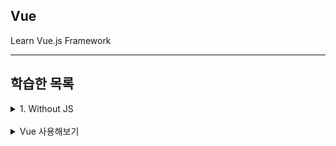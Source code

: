 ## Vue
Learn Vue.js Framework

---

## 학습한 목록

<details>
<summary>1. Without JS</summary>

- starting-project 의 app.js에서 입력된 값을 읽을 수 있도록 index.html의 `input` 태그에 access 해야합니다.
- 버튼에 대한 클릭 이벤트도 수신해야 해야 하기 떄문에 `<button>`에도 access 해야합니다.
- `<ul>` 리스트에도 접근해 새로운 목록을 추가할 수 있어야 합니다.

<br>

> 위의 내용을 수행하기 위해 app.js에 상수(const)를 3개 생성합니다.

```javascript
// Query Selector를 통해 HTML 요소의 Javascript 객체 구현을 가리키는 포인터를 상수에 할당합니다.
const buttonEl = document.querySelector('button');
const inputEl = document.querySelector('input');
const listEl = document.querySelector('ul');

// 이 함수는 사용자가 입력한 값을 받아서 Goal을 수정해줍니다.
function addGoal() {
  const enteredValue = inputEl.value;

  // Javascript로 새 DOM 요소를 프로그래밍 방식으로 생성
  const listItemEl = document.createElement('li');
  listItemEl.textContent = enteredValue;

  // 프로그래밍 방식으로 생성한 listItemEl을 Child로 추가
  listEl.appendChild(listItemEl);

  // 이전의 Goal들 삭제
  inputEl.value = '';
}

// ButtonEl에 Clien Listener 추가해서 버튼에 접근하여 클릭 이벤트 수신
// 두번째 파라미터는 클릭이 발생할 때 실행할 함수 지정
buttonEl.addEventListener('click', addGoal);
```
</details>

<br>

<details>
<summary>Vue 사용해보기</summary>

Vue를 사용하기 위한 여러가지 방법이 있지만 간단하게 CDN 방식으로 학습해보겠습니다.

전에 썼던 app.js의 내용은 모두 주석처리 해줍니다.

Vue를 간단하게 script 태그로 불러오는 코드입니다.

```html
<script src="https://unpkg.com/vue@3/dist/vue.global.js"></script>
```

HTML 파일에 script 태그를 이용해 vue를 불러올 수 있습니다.
Vue를 추가할때 js파일을 불러오는 script 위에 붙여줍시다.

```html
    <script src="https://unpkg.com/vue@3/dist/vue.global.js"></script>
    <script src="app.js"></script>
```

<br>

Vue를 사용하기 전은 명령형 방식으로 실행했었습니다.

이는 브라우저가 실행하는 단계를 직접 모두 정의해 준다는 뜻입니다. (버튼, 입력요소, 함수생성 등)

<br>

이때 Vue를 활용하면 완전히 다른 방식의 접근이 가능합니다.

어느 시점에 DOM에서 무엇을 생성하고 추가하거나 바꿀지 Vue가 스스로 알아내도록 합니다.

이를 위해서 HTML코드를 제어하는 Vue 앱을 생성해야 합니다.

<br>

Vue CDN을 불러와서 사용가능한 글로벌 객체인 `Vue.createApp()`을 호출하면 됩니다.

이제 여기에 Vue앱을 구성하는 자바스크립트 객체를 넣어줍니다.

이때 `구성`이란 Vue 앱에서 어떤 데이터를 사용할 지 설정하는걸 의미합니다.

<br>

```javascript
Vue.createApp({
  data() {
    return {
      goals: [],
      enteredValue: ''
    };
  }
});
```

<br>

위 예제에서는 `Goal`과 사용자가 입력한 데이터가 필요한 데이터가 됩니다.

그 데이터를 `data`라는 이름의 함수를 가지는 프로퍼티를 Vue 앱의 자바스크립트 객체에 추가해줍니다.

이 함수는 객체를 반환해야 합니다.

즉, Vue 앱이 인식해야 하는 데이터를 이 객체에서 정의합니다.

<br>

함수가 리턴하는 enteredValue를 HTML의 input과 특수한 지시문을 이용해 연결할 수 있습니다.

바로 `v-model`이라는 속성인데 HTML이 지원하는 Default 속성은 아닙니다. Vue만 인식할 수 있습니다.

`v-model`의 값으로는 프로퍼티 이름인 enteredValue를 반복합니다.

즉, 사용자가 입력한 input 값을 수신해서 enteredValue 프로퍼티를 업데이트 합니다.

```html
<input type="text" id="goal" v-model="enteredValue">
```

<br>

이제 버튼에서 enteredValue에 저장된 값을 가지고 createApp으로 전달하는 이 객체에 키:값 쌍을 하나 더 추가하면 됩니다.

```javascript
Vue.createApp({
  data() {
    return {
      goals: [],
      enteredValue: ''
    };
  },

  // 이 부분
  methods: {
    addGoal() {
      this.goals.push(this.enteredValue);
    }
  }
});
```

위 코드에서 `methods` 부분에서 메서드와 함수를 정의할 수 있습니다.

해당 메서드와 함수를 HTML코드에서 호출할 수 있어야겠죠.

`addGoal()` 이라는 메서드를 추가하고 goals로 가서 현재 enteredValue에 추가합니다.

<br>

이제 버튼을 클릭할때마다 addGoal()이 트리거 됩니다.

그리고 이제 HTML의 버튼 태그에 Vue를 이용한 특수한 속성`(v-on)`을 추가해서 수신할 이벤트 이름인 `click`을 입력해주면 됩니다.

그 값으로 클릭할 때 트리거 될 함수를 지정해주면 됩니다. 위에서 만든 함수인 addGoal()이 되겠죠.

```html
<button v-on:click="addGoal">Add Goal</button>
```

이렇게 하면 Vue에서는 addGole 메서드를 버튼이 클릭될때마다 실행됩니다.

<br>

이제 마지막으로 순서가 없는 목록(ul)에서 Goal을 출력하는 일만 남았습니다.

HTML의 `li`태그에 `v-for=""`속성을 추가해줍니다.

이를 요소에 추가해 여러번 복제할 수 있습니다.

```html
<li v-for="goal in goals">
```

<br>

위처럼 태그에 속성을 추가해서 goals 배열 전체에 Loop를 걸고 goal 마다 list를 하나씩 생성하도록 해야합니다.

저렇게 속성을 붙여주고 특수한 구문`(이중 중괄호)`으로 goal을 출력할 수 있습니다.

```html
<li v-for="goal in goals>{{ goal }}</li>
```

이제 리스트가 필요한만큼 복제 될겁니다.

<br>

이제 진짜 마지막으로 Vue앱이 페이지의 어느부분을 조정할지 Vue앱에 알려줘야 합니다.

위에서 쓴 모든 HTML의 특수속성이 id가 app인 div안에 전부 들어가있습니다.

즉, Vue 앱이 컨트롤할 화면은 바로 저 div 태그부분 입니다.

<br>

이제 어디를 컨트롤 할지 알았습니다.

app.js 파일의 `Vue.createApp()의 마지막 부분으로 가서 `mount()를 추가하고 인자로는,

CSS 선택자가 있는 문자열을 전달해서 DOM의 요소`#app`를 선택합니다.

결과물은 이렇게 됩니다.

![img](https://raw.githubusercontent.com/spacdustz/Obsidian-Image-Server/main/img/vue.png)

</details>
